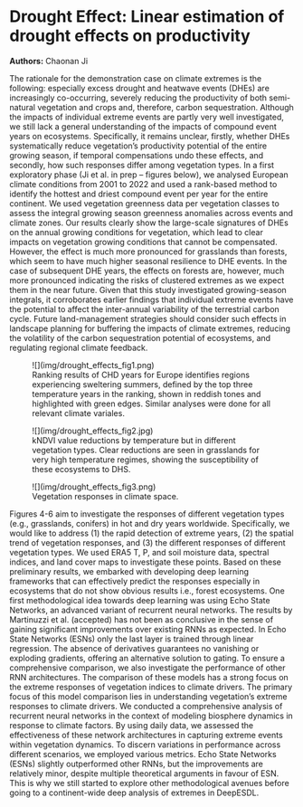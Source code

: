 # **Drought Effect**: Linear estimation of drought effects on productivity

<div class="author-box">
  <div class="author-left">
    <strong>Authors:</strong> Chaonan Ji
  </div>
</div>

The rationale for the demonstration case on climate extremes is the following:
especially excess drought and heatwave events (DHEs) are increasingly
co-occurring, severely reducing the productivity of both semi-natural vegetation
and crops and, therefore, carbon sequestration. Although the impacts of
individual extreme events are partly very well investigated, we still lack a
general understanding of the impacts of compound event years on ecosystems.
Specifically, it remains unclear, firstly, whether DHEs systematically reduce
vegetation’s productivity potential of the entire growing season, if temporal
compensations undo these effects, and secondly, how such responses differ among
vegetation types. In a first exploratory phase (Ji et al. in prep – figures
below), we analysed European climate conditions from 2001 to 2022 and used a
rank-based method to identify the hottest and driest compound event per year for
the entire continent. We used vegetation greenness data per vegetation classes
to assess the integral growing season greenness anomalies across events and
climate zones. Our results clearly show the large-scale signatures of DHEs on
the annual growing conditions for vegetation, which lead to clear impacts on
vegetation growing conditions that cannot be compensated. However, the effect is
much more pronounced for grasslands than forests, which seem to have much higher
seasonal resilience to DHE events. In the case of subsequent DHE years, the
effects on forests are, however, much more pronounced indicating the risks of
clustered extremes as we expect them in the near future. Given that this study
investigated growing-season integrals, it corroborates earlier findings that
individual extreme events have the potential to affect the inter-annual
variability of the terrestrial carbon cycle. Future land-management strategies
should consider such effects in landscape planning for buffering the impacts of
climate extremes, reducing the volatility of the carbon sequestration potential
of ecosystems, and regulating regional climate feedback.



<figure markdown="span">
    ![](img/drought_effects_fig1.png)
    <figcaption>
        Ranking results of CHD years for Europe identifies regions experiencing
        sweltering summers, defined by the top three temperature years in the ranking,
        shown in reddish tones and highlighted with green edges. Similar analyses were
        done for all relevant climate variales.
    </figcaption>
</figure>

<figure markdown="span">
    ![](img/drought_effects_fig2.jpg)
    <figcaption>
        kNDVI value reductions by temperature but in different vegetation types. Clear
        reductions are seen in grasslands for very high temperature regimes, showing the
        susceptibility of these ecosystems to DHS.
    </figcaption>
</figure>

<figure markdown="span">
![](img/drought_effects_fig3.png)
    <figcaption>
        Vegetation responses in climate space. 
    </figcaption>
</figure>

Figures 4-6 aim to investigate the responses of different vegetation types
(e.g., grasslands, conifers) in hot and dry years worldwide. Specifically, we
would like to address (1) the rapid detection of extreme years, (2) the spatial
trend of vegetation responses, and (3) the different responses of different
vegetation types. We used ERA5 T, P, and soil moisture data, spectral indices,
and land cover maps to investigate these points. Based on these preliminary
results, we embarked with developing deep learning frameworks that can
effectively predict the responses especially in ecosystems that do not show
obvious results i.e., forest ecosystems. One first methodological idea towards
deep learning was using Echo State Networks, an advanced variant of recurrent
neural networks. The results by Martinuzzi et al. (accepted) has not been as
conclusive in the sense of gaining significant improvements over existing RNNs
as expected. In Echo State Networks (ESNs) only the last layer is trained
through linear regression. The absence of derivatives guarantees no vanishing or
exploding gradients, offering an alternative solution to gating. To ensure a
comprehensive comparison, we also investigate the performance of other RNN
architectures. The comparison of these models has a strong focus on the extreme
responses of vegetation indices to climate drivers. The primary focus of this
model comparison lies in understanding vegetation’s extreme responses to climate
drivers. We conducted a comprehensive analysis of recurrent neural networks in
the context of modeling biosphere dynamics in response to climate factors. By
using daily data, we assessed the effectiveness of these network architectures
in capturing extreme events within vegetation dynamics. To discern variations in
performance across different scenarios, we employed various metrics. Echo State
Networks (ESNs) slightly outperformed other RNNs, but the improvements are
relatively minor, despite multiple theoretical arguments in favour of ESN. This
is why we still started to explore other methodological avenues before going to
a continent-wide deep analysis of extremes in DeepESDL.

